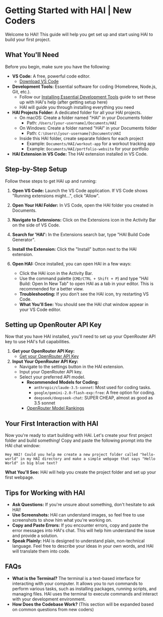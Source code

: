 # Getting Started with HAI | New Coders

Welcome to HAI! This guide will help you get set up and start using HAI to build your first project.

## What You'll Need

Before you begin, make sure you have the following:

-   **VS Code:** A free, powerful code editor.
    -   [Download VS Code](https://code.visualstudio.com/)
-   **Development Tools:** Essential software for coding (Homebrew, Node.js, Git, etc.).
    -   Follow our [Installing Essential Development Tools](installing-dev-essentials.md) guide to set these up with HAI's help (after getting setup here)
    -   HAI will guide you through installing everything you need
-   **HAI Projects Folder:** A dedicated folder for all your HAI projects.
    -   On macOS: Create a folder named "HAI" in your Documents folder
        -   Path: `/Users/[your-username]/Documents/HAI`
    -   On Windows: Create a folder named "HAI" in your Documents folder
        -   Path: `C:\Users\[your-username]\Documents\HAI`
    -   Inside this HAI folder, create separate folders for each project
        -   Example: `Documents/HAI/workout-app` for a workout tracking app
        -   Example: `Documents/HAI/portfolio-website` for your portfolio
-   **HAI Extension in VS Code:** The HAI extension installed in VS Code.

## Step-by-Step Setup

Follow these steps to get HAI up and running:

1. **Open VS Code:** Launch the VS Code application. If VS Code shows "Running extensions might...", click "Allow".

2. **Open Your HAI Folder:** In VS Code, open the HAI folder you created in Documents.

3. **Navigate to Extensions:** Click on the Extensions icon in the Activity Bar on the side of VS Code.

4. **Search for 'HAI':** In the Extensions search bar, type "HAI Build Code Generator".

5. **Install the Extension:** Click the "Install" button next to the HAI extension.

6. **Open HAI:** Once installed, you can open HAI in a few ways:
    - Click the HAI icon in the Activity Bar.
    - Use the command palette (`CMD/CTRL + Shift + P`) and type "HAI Build: Open In New Tab" to open HAI as a tab in your editor. This is recommended for a better view.
    - **Troubleshooting:** If you don't see the HAI icon, try restarting VS Code.
    - **What You'll See:** You should see the HAI chat window appear in your VS Code editor.

## Setting up OpenRouter API Key

Now that you have HAI installed, you'll need to set up your OpenRouter API key to use HAI's full capabilities.

1.  **Get your OpenRouter API Key:**
    -   [Get your OpenRouter API Key](https://openrouter.ai/)
2.  **Input Your OpenRouter API Key:**
    -   Navigate to the settings button in the HAI extension.
    -   Input your OpenRouter API key.
    -   Select your preferred API model.
        -   **Recommended Models for Coding:**
            -   `anthropic/claude-3.5-sonnet`: Most used for coding tasks.
            -   `google/gemini-2.0-flash-exp:free`: A free option for coding.
            -   `deepseek/deepseek-chat`: SUPER CHEAP, almost as good as 3.5 sonnet
        -   [OpenRouter Model Rankings](https://openrouter.ai/rankings/programming)

## Your First Interaction with HAI

Now you're ready to start building with HAI. Let's create your first project folder and build something! Copy and paste the following prompt into the HAI chat window:

```
Hey HAI! Could you help me create a new project folder called "hello-world" in my HAI directory and make a simple webpage that says "Hello World" in big blue text?
```

**What You'll See:** HAI will help you create the project folder and set up your first webpage.

## Tips for Working with HAI

-   **Ask Questions:** If you're unsure about something, don't hesitate to ask HAI!
-   **Use Screenshots:** HAI can understand images, so feel free to use screenshots to show him what you're working on.
-   **Copy and Paste Errors:** If you encounter errors, copy and paste the error messages into HAI's chat. This will help him understand the issue and provide a solution.
-   **Speak Plainly:** HAI is designed to understand plain, non-technical language. Feel free to describe your ideas in your own words, and HAI will translate them into code.

## FAQs

-   **What is the Terminal?** The terminal is a text-based interface for interacting with your computer. It allows you to run commands to perform various tasks, such as installing packages, running scripts, and managing files. HAI uses the terminal to execute commands and interact with your development environment.
-   **How Does the Codebase Work?** (This section will be expanded based on common questions from new coders)
